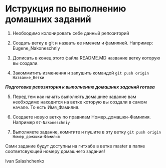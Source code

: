 ﻿# Иструкция по выполнению домашних заданий

1) Необходимо колонировать себе данный репозиторий

2) Создать ветку в git и назвать ее именем и фамилией. Например: Eugene_Nakoneschniy

3) Дописать в конец этого файла README.MD название ветку которую вы создали.

4) Закоммитить изменения и запушить командой `git push origin Название_Ветки`

***Подготовка репозитория к выполнению домашних заданий готова***

5) Перед тем как начать выполнять домашнее задание вам необходимо находится на ветке которую вы создали в самом начале. То есть Имя_Фамилия.

6) Создаете новую ветку по правилам Номер_домашки-Фамилия. Например `07-Nakoneschniy`

7) Выполняете задание, комитите и пушите в эту ветку `git push origin Номер_домашки-Фамилия`


Сами задание будут доступны на гитхабе в ветке master в папке соответсвующей номеру домашнего задания!


Ivan Salashchenko